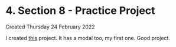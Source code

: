 # 4. Section 8 - Practice Project
Created Thursday 24 February 2022

I created [this](https://github.com/exemplar-codes/todo_like_list) project. It has a modal too, my first one. Good project.